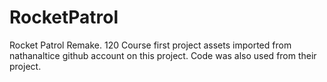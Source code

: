 # RocketPatrol
Rocket Patrol Remake. 120 Course first project
assets imported from nathanaltice github account on this project. Code was also used from their project.
